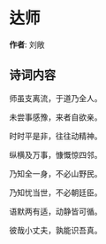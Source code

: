 # 达师

**作者**: 刘敞

## 诗词内容

师虽支离流，于道乃全人。

未尝事感豫，来者自欲亲。

时时平是非，往往动精神。

纵横及万事，慷慨惊四邻。

乃知全一身，不必山野民。

乃知忧当世，不必朝廷臣。

语默两有适，动静皆可循。

彼哉小丈夫，孰能识吾真。

